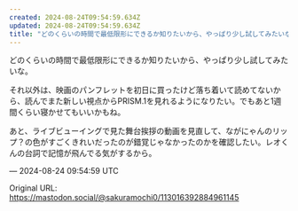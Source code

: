 ```yaml
---
created: 2024-08-24T09:54:59.634Z
updated: 2024-08-24T09:54:59.634Z
title: "どのくらいの時間で最低限形にできるか知りたいから、やっぱり少し試してみたいな。そ[...]"
---
```


<p>どのくらいの時間で最低限形にできるか知りたいから、やっぱり少し試してみたいな。</p><p>それ以外は、映画のパンフレットを初日に買ったけど落ち着いて読めてないから、読んでまた新しい視点からPRISM.1を見れるようになりたい。でもあと1週間くらい寝かせてもいいかもね。</p><p>あと、ライブビューイングで見た舞台挨拶の動画を見直して、ながにゃんのリップ？の色がすごくきれいだったのが錯覚じゃなかったのかを確認したい。レオくんの台詞で記憶が飛んでる気がするから。</p>

&mdash; 2024-08-24 09:54:59 UTC

Original URL: https://mastodon.social/@sakuramochi0/113016392884961145
